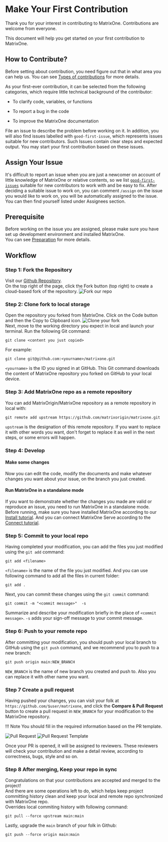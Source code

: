 # **Make Your First Contribution**
Thank you for your interest in contributing to MatrixOne. Contributions are welcome from everyone.

This document will help you get started on your first contribution to MatrixOne.

## **How to Contribute?**
Before setting about contribution, you need figure out that in what area you can help us. You can see [Types of contributions](How-to-Contribute/types-of-contributions.md) for more details.

As your first-ever contribution, it can be selected from the following categories, which require little technical background of the contributor:

* To clarify code, variables, or functions

* To report a bug in the code

* To improve the MatrixOne documentation

File an issue to describe the problem before working on it. In addition, you will also find issues labelled with `good-first-issue`, which represents issues suitable for new contributors. Such Issues contain clear steps and expected output. You may start your first contribution based on these issues.


## **Assign Your Issue**
It's difficult to report an issue when you are just a newcomer on account of little knowledge of MatrixOne or relative contents, so we list [`good-first-issues`](https://github.com/matrixorigin/matrixone/issues?q=is%3Aopen+is%3Aissue+label%3A%22good+first+issue%22) suitable for new contributors to work with and be easy to fix.
After deciding a suitable issue to work on, you can comment `/assign` on the issue you would like to work on, you will be automatically assigned to the issue. You can then find yourself listed under Assignees section.

## **Prerequisite**
Before working on the issue you are assigned, please make sure you have set up development environment and installed MatrixOne.  
You can see [Preparation](How-to-Contribute/preparation.md) for more details.

## **Workflow**
### **Step 1: Fork the Repository**
Visit our [Github Repository](https://github.com/matrixorigin/matrixone).  
On the top right of the page, click the Fork button (top right) to create a cloud-based fork of the repository.
![Fork our repo](https://github.com/matrixorigin/artwork/blob/main/docs/contribution-guide/contribution-guide-fork.png?raw=true)

### **Step 2: Clone fork to local storage**
Open the repository you forked from MatrixOne. Click on the Code button and then the Copy to Clipboard icon.
![Clone your fork](https://github.com/matrixorigin/artwork/blob/main/docs/contribution-guide/contribution-guide-clone.png?raw=true)  
Next, move to the working directory you expect in local and launch your terminal. Run the following Git command:  
```
git clone <content you just copied>
```  
For example:    
```
git clone git@github.com:<yourname>/matrixone.git
```
`<yourname>` is the ID you signed in at GitHub. This Git command downloads the content of MatrixOne repository you forked on GitHub to your local device.  

### **Step 3: Add MatrixOne repo as a remote repository**
You can add MatrixOrigin/MatrixOne repository as a remote repository in local with:  
```
git remote add upstream https://github.com/matrixorigin/matrixone.git  
```
`upstream` is the designation of this remote repository. If you want to replace it with other words you want, don't forget to replace it as well in the next steps, or some errors will happen.

### **Step 4: Develop**
#### **Make some changes**
Now you can edit the code, modify the documents and make whatever changes you want about your issue, on the branch you just created.

#### **Run MatrixOne in a standalone mode**
If you want to demonstrate whether the changes you made are valid or reproduce an issue, you need to run MatrixOne in a standalone mode.  
Before running, make sure you have installed MatrixOne according to our [Install tutorial](./../Get-Started/install-standalone-matrixone.md).
And you can connect MatrixOne Serve according to the [Connect tutorial](./../Get-Started/connect-to-matrixone-server.md).


### **Step 5: Commit to your local repo**
Having completed your modification, you can add the files you just modified using the `git add` command:
```
git add <filename>
```
`<filename>` is the name of the file you just modified.
And you can use following command to add all the files in current folder:
```
git add .
```
Next, you can commit these changes using the `git commit` command:
```
git commit -m "<commit message>"  -s
```
Summarize and describe your modification briefly in the place of `<commit message>`.
`-s` adds your sign-off message to your commit message.
### **Step 6: Push to your remote repo**
After committing your modification, you should push your local branch to GitHub using the `git push` command, and we recommend you to push to a new branch:
```
git push origin main:NEW_BRANCH
```
`NEW_BRANCH` is the name of new branch you created and push to. Also you can replace it with other name you want.

### **Step 7 Create a pull request**
Having pushed your changes, you can visit your folk at `https://github.com/$user/matrixone`, and click the **Compare & Pull Request** button to create a pull request in `NEW_BRANCH` for your modification to the MatrixOne repository. 

!!! Note
    You should fill in the required information based on the PR template.

![Pull Request](https://github.com/matrixorigin/artwork/blob/main/docs/contribution-guide/contribution-guide-pr.png?raw=true)
![Pull Request Template](https://github.com/matrixorigin/artwork/blob/main/docs/contribution-guide/contribution-guide-pr-template.png?raw=true)

Once your PR is opened, it will be assigned to reviewers. These reviewers will check your contribution and make a detail review, according to correctness, bugs, style and so on.

### **Step 8 After merging, Keep your repo in sync**
Congratulations on that your contributions are accepted and merged to the project!  
And there are some operations left to do, which helps keep project committing history clean and keep your local and remote repo synchronized with MatrixOne repo.  
Overrides local commiting history with following command:  
```
git pull --force upstream main:main
```
Lastly, upgrade the `main` branch of your folk in Github:
```
git push --force origin main:main
```